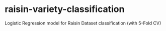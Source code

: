 # raisin-variety-classification
Logistic Regression model for Raisin Dataset classification (with 5-Fold CV)

